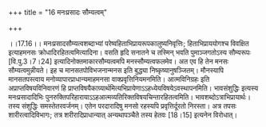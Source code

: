 +++
title = "16 मनःप्रसादः सौम्यत्वम्"

+++
  
  
।।17.16।। मनःप्रसादसौम्यत्वशब्दाभ्यां
परेष्वहिताभिप्रायरूपकालुष्यनिवृत्तिः; हिताभिप्राययोगश्च विवक्षित
इत्याहमनसः क्रोधादिरहितत्वमित्यादिना। वसति हृदि सनातने च तस्मिन् भवति
पुमाञ्जगतोऽस्य सौम्यरूपः \[वि.पु.3।7।24\] इत्यादिनोक्तमाकारसौम्यत्वमपि
मनस्सौम्यत्वफलमेव। अत एव हि तेन मनसः सौम्यत्वमुन्नीयते। इह च
मानसतपोविभजनान्मनस इति बुद्ध्या निष्कृष्यानुषञ्जितम्। मौनस्यापि
मानसतपस्त्वाय मनोव्यापारप्राधान्यमाहमनसा
वाक्प्रवृत्तिनियमनमिति। आत्मविनिग्रहः इति अप्राप्तविषयविनिवारणं हि
प्राप्तविषयैकाग्र्यार्थमित्यभिप्रायेणाऽऽहध्येयविषयेऽवस्थापनमिति। भावसंशुद्धिः
इत्यस्य मनःप्रसादादिभिः
पुनरुक्तिपरिहारायाऽऽहआत्मव्यतिरिक्तविषयचिन्तारहितत्वमिति।
भावशब्दोऽत्राभिप्रायार्थः। तस्य संशुद्धिः समस्तेतरवर्जनम्। एतेन
परदारादिषु मनसो रहस्यपि प्रवृत्तिर्दूरतो निरस्ता। अत्र तपसः
शारीरत्वादिविभागः; तत्र शरीरादिप्राधान्यात् अन्यथापञ्चैते तस्य हेतवः
\[18।15\] इत्यनेन विरोधात्।  
  
